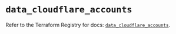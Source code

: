 # `data_cloudflare_accounts`

Refer to the Terraform Registry for docs: [`data_cloudflare_accounts`](https://registry.terraform.io/providers/cloudflare/cloudflare/5.8.2/docs/data-sources/accounts).

